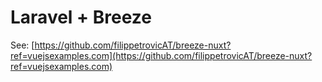 # Laravel + Breeze
See: [https://github.com/filippetrovicAT/breeze-nuxt?ref=vuejsexamples.com](https://github.com/filippetrovicAT/breeze-nuxt?ref=vuejsexamples.com)
